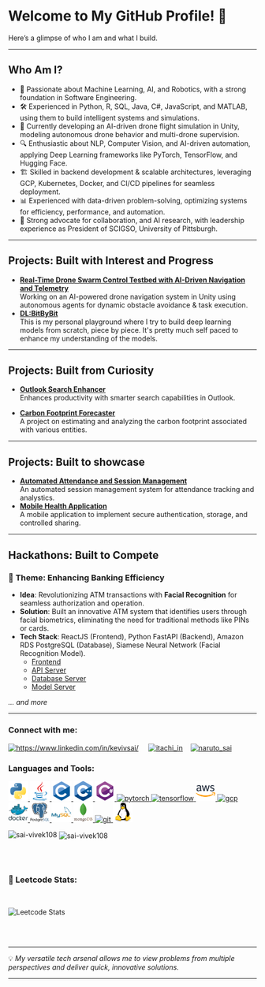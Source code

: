 # Welcome to My GitHub Profile! 🚀

Here’s a glimpse of who I am and what I build.

---

## **Who Am I?**  
- 🚀 Passionate about Machine Learning, AI, and Robotics, with a strong foundation in Software Engineering.
- 🛠️ Experienced in Python, R, SQL, Java, C#, JavaScript, and MATLAB, using them to build intelligent systems and simulations.
- 🤖 Currently developing an AI-driven drone flight simulation in Unity, modeling autonomous drone behavior and multi-drone supervision.
- 🔍 Enthusiastic about NLP, Computer Vision, and AI-driven automation, applying Deep Learning frameworks like PyTorch, TensorFlow, and Hugging Face.
- 🏗️ Skilled in backend development & scalable architectures, leveraging GCP, Kubernetes, Docker, and CI/CD pipelines for seamless deployment.
- 📊 Experienced with data-driven problem-solving, optimizing systems for efficiency, performance, and automation.
- 🎯 Strong advocate for collaboration, and AI research, with leadership experience as President of SCIGSO, University of Pittsburgh.
---

## **Projects: Built with Interest and Progress**
- [**Real-Time Drone Swarm Control Testbed with AI-Driven Navigation and Telemetry** ](https://github.com/sai-vivek108/MyDroneSim-git)  
  Working on an AI-powered drone navigation system in Unity using autonomous agents for dynamic obstacle avoidance & task execution.
- [**DL:BitByBit** ](https://github.com/sai-vivek108/DL-BitByBit.git)  
  This is my personal playground where I try to build deep learning models from scratch, piece by piece. It's pretty much self paced to enhance my understanding of the models. 
---

## **Projects: Built from Curiosity**
- [**Outlook Search Enhancer**](https://github.com/sai-vivek108/Outlook-Search-Enhancer)  
  Enhances productivity with smarter search capabilities in Outlook.

- [**Carbon Footprint Forecaster**](https://github.com/sai-vivek108/Carbon-Foot-Print-Forecaster)  
  A project on estimating and analyzing the carbon footprint associated with various entities.

---

## **Projects: Built to showcase**
- [**Automated Attendance and Session Management**](https://github.com/sai-vivek108/CS2660-Term-Project)  
   An automated session management system for attendance tracking and analystics. 
- [**Mobile Health Application**](https://github.com/sai-vivek108/MobileHealth-Application)  
  A mobile application to implement secure authentication, storage, and controlled sharing.

---

## **Hackathons: Built to Compete**

### 🏦 **Theme: Enhancing Banking Efficiency**
- **Idea**: Revolutionizing ATM transactions with **Facial Recognition** for seamless authorization and operation.
- **Solution**: Built an innovative ATM system that identifies users through facial biometrics, eliminating the need for traditional methods like PINs or cards.
- **Tech Stack**: ReactJS (Frontend), Python FastAPI (Backend), Amazon RDS PostgreSQL (Database), Siamese Neural Network (Facial Recognition Model).  
  - [Frontend](https://github.com/AnuragJCChaturvedi/siamese-frontend)  
  - [API Server](https://github.com/AnuragJCChaturvedi/siamese-api-server)  
  - [Database Server](https://github.com/AnuragJCChaturvedi/siamese-database)  
  - [Model Server](https://github.com/sai-vivek108/siamese-model)


*... and more*

---
<h3 align="left">Connect with me:</h3>
<p align="left">
<a href="https://linkedin.com/in/kevivsai/" target="blank"><img align="center" src="https://raw.githubusercontent.com/rahuldkjain/github-profile-readme-generator/master/src/images/icons/Social/linked-in-alt.svg" alt="https://www.linkedin.com/in/kevivsai/" height="30" width="40" /></a> &nbsp; &nbsp; 
<a href="https://instagram.com/itachi_in" target="blank"><img align="center" src="https://raw.githubusercontent.com/rahuldkjain/github-profile-readme-generator/master/src/images/icons/Social/instagram.svg" alt="itachi_in" height="30" width="40" /></a>&nbsp; &nbsp; 
<a href="https://www.leetcode.com/naruto_sai" target="blank"><img align="center" src="https://raw.githubusercontent.com/rahuldkjain/github-profile-readme-generator/master/src/images/icons/Social/leet-code.svg" alt="naruto_sai" height="30" width="40" /></a>
</p>
<h3 align="left">Languages and Tools:</h3>

<p align="left">
  <!-- Programming Languages -->
  <a href="https://www.python.org" target="_blank" rel="noreferrer">
    <img src="https://raw.githubusercontent.com/devicons/devicon/master/icons/python/python-original.svg" alt="python" width="40" height="40"/>
  </a>
  <a href="https://www.java.com" target="_blank" rel="noreferrer">
    <img src="https://raw.githubusercontent.com/devicons/devicon/master/icons/java/java-original.svg" alt="java" width="40" height="40"/>
  </a>
  <a href="https://www.cprogramming.com/" target="_blank" rel="noreferrer">
    <img src="https://raw.githubusercontent.com/devicons/devicon/master/icons/c/c-original.svg" alt="c" width="40" height="40"/>
  </a>
  <a href="https://www.w3schools.com/cpp/" target="_blank" rel="noreferrer">
    <img src="https://raw.githubusercontent.com/devicons/devicon/master/icons/cplusplus/cplusplus-original.svg" alt="cplusplus" width="40" height="40"/>
  </a>
  <a href="https://www.w3schools.com/cs/" target="_blank" rel="noreferrer">
    <img src="https://raw.githubusercontent.com/devicons/devicon/master/icons/csharp/csharp-original.svg" alt="csharp" width="40" height="40"/>
  </a>

  <!-- AI & Machine Learning -->
  <a href="https://pytorch.org/" target="_blank" rel="noreferrer">
    <img src="https://www.vectorlogo.zone/logos/pytorch/pytorch-icon.svg" alt="pytorch" width="40" height="40"/>
  </a>
  <a href="https://www.tensorflow.org" target="_blank" rel="noreferrer">
    <img src="https://www.vectorlogo.zone/logos/tensorflow/tensorflow-icon.svg" alt="tensorflow" width="40" height="40"/>
  </a>

  <!-- Backend & Cloud -->
  <a href="https://aws.amazon.com" target="_blank" rel="noreferrer">
    <img src="https://raw.githubusercontent.com/devicons/devicon/master/icons/amazonwebservices/amazonwebservices-original-wordmark.svg" alt="aws" width="40" height="40"/>
  </a>
  <a href="https://cloud.google.com" target="_blank" rel="noreferrer">
    <img src="https://www.vectorlogo.zone/logos/google_cloud/google_cloud-icon.svg" alt="gcp" width="40" height="40"/>
  </a>
  <a href="https://www.docker.com/" target="_blank" rel="noreferrer">
    <img src="https://raw.githubusercontent.com/devicons/devicon/master/icons/docker/docker-original-wordmark.svg" alt="docker" width="40" height="40"/>
  </a>

  <!-- Databases -->
  <a href="https://www.postgresql.org" target="_blank" rel="noreferrer">
    <img src="https://raw.githubusercontent.com/devicons/devicon/master/icons/postgresql/postgresql-original-wordmark.svg" alt="postgresql" width="40" height="40"/>
  </a>
  <a href="https://www.mysql.com/" target="_blank" rel="noreferrer">
    <img src="https://raw.githubusercontent.com/devicons/devicon/master/icons/mysql/mysql-original-wordmark.svg" alt="mysql" width="40" height="40"/>
  </a>
  <a href="https://www.mongodb.com/" target="_blank" rel="noreferrer">
    <img src="https://raw.githubusercontent.com/devicons/devicon/master/icons/mongodb/mongodb-original-wordmark.svg" alt="mongodb" width="40" height="40"/>
  </a>

  <!-- Dev Tools -->
  <a href="https://git-scm.com/" target="_blank" rel="noreferrer">
    <img src="https://www.vectorlogo.zone/logos/git-scm/git-scm-icon.svg" alt="git" width="40" height="40"/>
  </a>
  <a href="https://www.linux.org/" target="_blank" rel="noreferrer">
    <img src="https://raw.githubusercontent.com/devicons/devicon/master/icons/linux/linux-original.svg" alt="linux" width="40" height="40"/>
  </a>
</p>

<p><img align="left" src="https://github-readme-stats.vercel.app/api/top-langs?username=sai-vivek108&show_icons=true&locale=en&layout=compact" alt="sai-vivek108" /></p>

<p>&nbsp;<img align="center" src="https://github-readme-stats.vercel.app/api?username=sai-vivek108&show_icons=true&locale=en" alt="sai-vivek108" /></p>
<br><br>
<h3 align="left">🚀 Leetcode Stats:</h3>  

<br>  

<p align="left">  
  <img src="https://leetcard.jacoblin.cool/naruto_sai?ext=heatmap" alt="Leetcode Stats" />  
</p>  
<br><br>

---

💡 *My versatile tech arsenal allows me to view problems from multiple perspectives and deliver quick, innovative solutions.*

---
